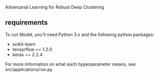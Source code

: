 Adversarial Learning for Robust Deep Clustering


## requirements
To run Model, you'll need Python 3.x and the following python packages:
- scikit-learn
- tensorflow == 1.2.0
- keras == 2.2.4



For more information on what each hyperparameter means, see src/applications/run.py
